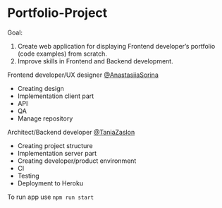# Portfolio-Project

Goal:

1. Create web application for displaying Frontend developer’s portfolio (code examples) from scratch.
2. Improve skills in Frontend and Backend development.

Frontend developer/UX designer [@AnastasiiaSorina](https://github.com/AnastasiiaSorina)

- Creating design
- Implementation client part
- API
- QA
- Manage repository

Architect/Backend developer [@TaniaZaslon](https://github.com/TaniaZaslon)

- Creating project structure
- Implementation server part
- Creating developer/product environment
- CI
- Testing
- Deployment to Heroku

To run app use
`npm run start`
